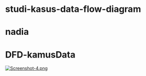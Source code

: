 # studi-kasus-data-flow-diagram
# nadia
 
# DFD-kamusData
[![Screenshot-4.png](https://i.postimg.cc/tJ3N8JH1/Screenshot-4.png)](https://postimg.cc/y3NRZVxB)
